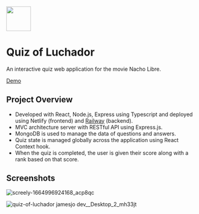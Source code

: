 ### <img src="https://user-images.githubusercontent.com/57969414/194212846-0814639f-2955-46c1-80d7-d09f84261e81.png" width="65">

# Quiz of Luchador

An interactive quiz web application for the movie Nacho Libre.

[Demo](<https://[jamesjo.dev](https://quiz-of-luchador.jamesjo.dev/)>)

## Project Overview

- Developed with React, Node.js, Express using Typescript and deployed using Netlify (frontend) and [Railway](https://railway.app/) (backend).
- MVC architecture server with RESTful API using Express.js.
- MongoDB is used to manage the data of questions and answers.
- Quiz state is managed globally across the application using React Context hook.
- When the quiz is completed, the user is given their score along with a rank based on that score.

## Screenshots

![screely-1664996924168_acp8qc](https://user-images.githubusercontent.com/57969414/194218751-9fa03503-dad8-4770-9ef6-0d5d3cf087e8.png)

![quiz-of-luchador jamesjo dev__Desktop_2_mh33jt](https://user-images.githubusercontent.com/57969414/194218580-c0cdc12e-aeb7-441f-8ce5-2a8bfc293a15.png)
